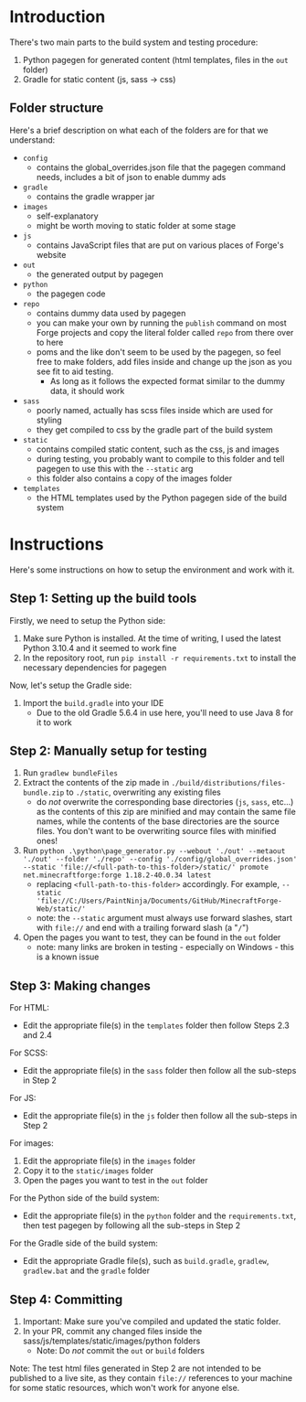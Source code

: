 # Introduction

There's two main parts to the build system and testing procedure:
1. Python pagegen for generated content (html templates, files in the `out` folder)
2. Gradle for static content (js, sass -> css)

## Folder structure

Here's a brief description on what each of the folders are for that we understand:

- `config`
    - contains the global_overrides.json file that the pagegen command needs, includes a bit of json to enable dummy ads
- `gradle`
    - contains the gradle wrapper jar
- `images`
    - self-explanatory
    - might be worth moving to static folder at some stage
- `js`
    - contains JavaScript files that are put on various places of Forge's website
- `out`
    - the generated output by pagegen
- `python`
    - the pagegen code
- `repo`
    - contains dummy data used by pagegen
    - you can make your own by running the `publish` command on most Forge projects and copy the literal folder called `repo` from there over to here
    - poms and the like don't seem to be used by the pagegen, so feel free to make folders, add files inside and change up the json as you see fit to aid testing.
        - As long as it follows the expected format similar to the dummy data, it should work
- `sass`
    - poorly named, actually has scss files inside which are used for styling
    - they get compiled to css by the gradle part of the build system
- `static`
    - contains compiled static content, such as the css, js and images
    - during testing, you probably want to compile to this folder and tell pagegen to use this with the `--static` arg
    - this folder also contains a copy of the images folder
- `templates`
    - the HTML templates used by the Python pagegen side of the build system

# Instructions

Here's some instructions on how to setup the environment and work with it.

## Step 1: Setting up the build tools

Firstly, we need to setup the Python side:
1. Make sure Python is installed. At the time of writing, I used the latest Python 3.10.4 and it seemed to work fine
2. In the repository root, run `pip install -r requirements.txt` to install the necessary dependencies for pagegen

Now, let's setup the Gradle side:
1. Import the `build.gradle` into your IDE
    - Due to the old Gradle 5.6.4 in use here, you'll need to use Java 8 for it to work

## Step 2: Manually setup for testing

1. Run `gradlew bundleFiles`
2. Extract the contents of the zip made in `./build/distributions/files-bundle.zip` to `./static`, overwriting any existing files
    - do *not* overwrite the corresponding base directories (`js`, `sass`, etc...) as the contents of this zip are minified and may contain the same file names, while the contents of the base directories are the source files. You don't want to be overwriting source files with minified ones!
3. Run `python .\python\page_generator.py --webout './out' --metaout './out' --folder './repo' --config './config/global_overrides.json' --static 'file://<full-path-to-this-folder>/static/' promote net.minecraftforge:forge 1.18.2-40.0.34 latest`
    - replacing `<full-path-to-this-folder>` accordingly. For example, `--static 'file://C:/Users/PaintNinja/Documents/GitHub/MinecraftForge-Web/static/'`
    - note: the `--static` argument must always use forward slashes, start with `file://` and end with a trailing forward slash (a "`/`")
4. Open the pages you want to test, they can be found in the `out` folder
    - note: many links are broken in testing - especially on Windows - this is a known issue

## Step 3: Making changes

For HTML:
- Edit the appropriate file(s) in the `templates` folder then follow Steps 2.3 and 2.4

For SCSS:
- Edit the appropriate file(s) in the `sass` folder then follow all the sub-steps in Step 2

For JS:
- Edit the appropriate file(s) in the `js` folder then follow all the sub-steps in Step 2

For images:
1. Edit the appropriate file(s) in the `images` folder
2. Copy it to the `static/images` folder
3. Open the pages you want to test in the `out` folder

For the Python side of the build system:
- Edit the appropriate file(s) in the `python` folder and the `requirements.txt`, then test pagegen by following all the sub-steps in Step 2

For the Gradle side of the build system:
- Edit the appropriate Gradle file(s), such as `build.gradle`, `gradlew`, `gradlew.bat` and the `gradle` folder

## Step 4: Committing

1. Important: Make sure you've compiled and updated the static folder.
2. In your PR, commit any changed files inside the sass/js/templates/static/images/python folders
    - Note: Do *not* commit the `out` or `build` folders

Note: The test html files generated in Step 2 are not intended to be published to a live site, as they contain `file://` references to your machine for some static resources, which won't work for anyone else.